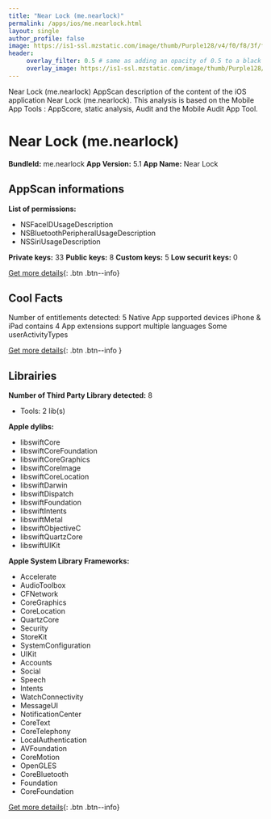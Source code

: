 ```yaml
---
title: "Near Lock (me.nearlock)"
permalink: /apps/ios/me.nearlock.html
layout: single
author_profile: false
image: https://is1-ssl.mzstatic.com/image/thumb/Purple128/v4/f0/f8/3f/f0f83f25-df3c-090b-e8dd-bac76e40e096/AppIcon-0-1x_U007emarketing-0-85-220-0-10.png/512x512bb.jpg
header: 
     overlay_filter: 0.5 # same as adding an opacity of 0.5 to a black background
     overlay_image: https://is1-ssl.mzstatic.com/image/thumb/Purple128/v4/f0/f8/3f/f0f83f25-df3c-090b-e8dd-bac76e40e096/AppIcon-0-1x_U007emarketing-0-85-220-0-10.png/512x512bb.jpg
---
```

Near Lock (me.nearlock) AppScan description of the content of the iOS application Near Lock (me.nearlock). This analysis is based on the Mobile App Tools : AppScore, static analysis, Audit and the Mobile Audit App Tool.

# Near Lock (me.nearlock)

**BundleId:** me.nearlock
**App Version:** 5.1
**App Name:** Near Lock


## AppScan informations 

**List of permissions:** 
- NSFaceIDUsageDescription
- NSBluetoothPeripheralUsageDescription
- NSSiriUsageDescription
  
  
**Private keys:** 33
**Public keys:** 8
**Custom keys:** 5
**Low securit keys:** 0
  
[Get more details](/pricing.html){: .btn .btn--info}

## Cool Facts

Number of entitlements detected: 5
Native App
supported devices iPhone & iPad
contains 4 App extensions
support multiple languages
Some userActivityTypes
  
[Get more details](/pricing.html){: .btn .btn--info }

## Librairies 
**Number of Third Party Library detected:** 8
- Tools: 2 lib(s)


**Apple dylibs:**
- libswiftCore
- libswiftCoreFoundation
- libswiftCoreGraphics
- libswiftCoreImage
- libswiftCoreLocation
- libswiftDarwin
- libswiftDispatch
- libswiftFoundation
- libswiftIntents
- libswiftMetal
- libswiftObjectiveC
- libswiftQuartzCore
- libswiftUIKit


**Apple System Library Frameworks:**
- Accelerate
- AudioToolbox
- CFNetwork
- CoreGraphics
- CoreLocation
- QuartzCore
- Security
- StoreKit
- SystemConfiguration
- UIKit
- Accounts
- Social
- Speech
- Intents
- WatchConnectivity
- MessageUI
- NotificationCenter
- CoreText
- CoreTelephony
- LocalAuthentication
- AVFoundation
- CoreMotion
- OpenGLES
- CoreBluetooth
- Foundation
- CoreFoundation


  
[Get more details](/pricing.html){: .btn .btn--info}

